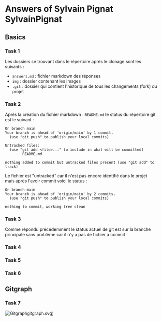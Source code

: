 # Answers of Sylvain Pignat SylvainPignat

## Basics
### Task 1

Les dossiers se trouvant dans le répertoire après le clonage sont les suivants : 
- ``answers.md`` :  fichier markdown des réponses
- ``img`` : dossier contenant les images 
- ``.git`` : dossier qui contient l'historique de tous les changements (fork) du projet

### Task 2

Après la création du fichier markdown : ``README.md`` le status du répertoire git est le suivant :
```
On branch main
Your branch is ahead of 'origin/main' by 1 commit.
  (use "git push" to publish your local commits)

Untracked files:
  (use "git add <file>..." to include in what will be committed)
        README.md

nothing added to commit but untracked files present (use "git add" to track)
```
Le fichier est "untracked" car il n'est pas encore identifié dans le projet mais après l'avoir commit voici le status :
```
On branch main
Your branch is ahead of 'origin/main' by 2 commits.
  (use "git push" to publish your local commits)
  
nothing to commit, working tree clean
```
### Task 3

Comme répondu précédemment le status actuel de git est sur la branche principale sans problème car il n'y a pas de fichier a commit

### Task 4

### Task 5

### Task 6

## Gitgraph

### Task 7

![Gitgraph](img/gitgraph.svg)gitgraph.svg)